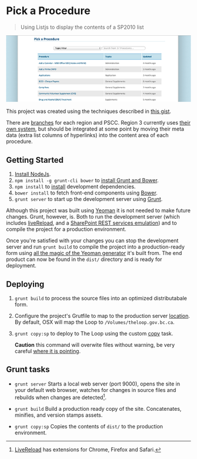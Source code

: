 Pick a Procedure
================

> Using Listjs to display the contents of a SP2010 list

![Screenshot](screenshot.jpg)

This project was created using the techniques described in [this gist](https://gist.github.com/Sinetheta/6003037).

There are [branches](https://github.com/TheWebShop/pickaprocedure/branches) for each region and PSCC. Region 3 currently uses [their own system](https://github.com/TheWebShop/pickaprocedure/branches), but should be integrated at some point by moving their meta data (extra list columns of hyperlinks) into the content area of each procedure.

Getting Started
---------------

1. [Install NodeJs](http://nodejs.org/).
2. `npm install -g grunt-cli bower` to [install Grunt and Bower](http://www.nitinh.com/2013/05/getting-started-with-grunt-bower/).
3. `npm install` to [install](https://npmjs.org/doc/install.html) development dependencies.
4. `bower install` to fetch front-end components using [Bower](http://bower.io/).
5. `grunt server` to start up the development server using [Grunt](http://gruntjs.com/).

Although this project was built using [Yeoman](http://yeoman.io/) it is not needed to make future changes. Grunt, however, is. Both to run the development server (which includes [liveReload](https://github.com/gruntjs/grunt-contrib-livereload), and a [SharePoint REST services emulation](https://github.com/TheWebShop/sp2010-rest)) and to compile the project for a production environment.

Once you're satisfied with your changes you can stop the development server and run `grunt build` to compile the project into a production-ready form using [all the magic of the Yeoman generator](http://yeoman.io/whyyeoman.html) it's built from. The end product can now be found in the `dist/` directory and is ready for deployment.

Deploying
---------

 1. `grunt build` to process the source files into an optimized distributabale form.
 2. Configure the project's Grutfile to map to the production server [location](https://github.com/TheWebShop/officemap/blob/master/Gruntfile.js#L26). By default, OSX will map the Loop to `/Volumes/theloop.gov.bc.ca`.
 3. `grunt copy:sp` to deploy to The Loop using the custom [copy](https://github.com/gruntjs/grunt-contrib-copy) task.

    **Caution** this command will overwite files without warning, be very careful [where it is pointing](https://github.com/TheWebShop/pickaprocedure/blob/master/Gruntfile.js#L24).

Grunt tasks
-----------

 * `grunt server`
   Starts a local web server (port 9000), opens the site in your default web browser, watches for changes in source files and rebuilds when changes are detected[^1].

 * `grunt build`
   Build a production ready copy of the site. Concatenates, minifies, and version stamps assets.

 * `grunt copy:sp`
   Copies the contents of `dist/` to the production environment.

[^1]: [LiveReload](http://livereload.com/) has extensions for Chrome, Firefox and Safari.
